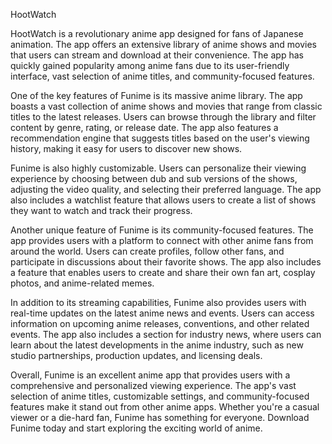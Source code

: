 HootWatch

HootWatch is a revolutionary anime app designed for fans of Japanese animation. The app offers an extensive library of anime shows and movies that users can stream and download at their convenience. The app has quickly gained popularity among anime fans due to its user-friendly interface, vast selection of anime titles, and community-focused features.

One of the key features of Funime is its massive anime library. The app boasts a vast collection of anime shows and movies that range from classic titles to the latest releases. Users can browse through the library and filter content by genre, rating, or release date. The app also features a recommendation engine that suggests titles based on the user's viewing history, making it easy for users to discover new shows.

Funime is also highly customizable. Users can personalize their viewing experience by choosing between dub and sub versions of the shows, adjusting the video quality, and selecting their preferred language. The app also includes a watchlist feature that allows users to create a list of shows they want to watch and track their progress.

Another unique feature of Funime is its community-focused features. The app provides users with a platform to connect with other anime fans from around the world. Users can create profiles, follow other fans, and participate in discussions about their favorite shows. The app also includes a feature that enables users to create and share their own fan art, cosplay photos, and anime-related memes.

In addition to its streaming capabilities, Funime also provides users with real-time updates on the latest anime news and events. Users can access information on upcoming anime releases, conventions, and other related events. The app also includes a section for industry news, where users can learn about the latest developments in the anime industry, such as new studio partnerships, production updates, and licensing deals.

Overall, Funime is an excellent anime app that provides users with a comprehensive and personalized viewing experience. The app's vast selection of anime titles, customizable settings, and community-focused features make it stand out from other anime apps. Whether you're a casual viewer or a die-hard fan, Funime has something for everyone. Download Funime today and start exploring the exciting world of anime.

